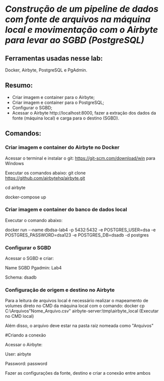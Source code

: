 # ***Construção de um pipeline de dados com fonte de arquivos na máquina local e movimentação com o Airbyte para levar ao SGBD (PostgreSQL)***


## **Ferramentas usadas nesse lab**: 
Docker, Airbyte, PostgreSQL e PgAdmin.


## **Resumo**: 
* Criar imagem e container para o Airbyte;
* Criar imagem e container para o PostgreSQL;
* Configurar o SGBD;
* Acessar o Airbyte http://localhost:8000, fazer a extração dos dados da fonte (máquina local) e carga para o destino (SGBD).


## **Comandos**:
### Criar imagem e container do Airbyte no Docker
Acessar o terminal e instalar o git: https://git-scm.com/download/win para Windows
 
Executar os comandos abaixo:
git clone https://github.com/airbytehq/airbyte.git

cd airbyte

docker-compose up


### Criar imagem e container do banco de dados local
Executar o comando abaixo:

docker run --name dbdsa-lab4 -p 5432:5432 -e POSTGRES_USER=dsa -e POSTGRES_PASSWORD=dsa123 -e POSTGRES_DB=dsadb -d postgres


### Configurar o SGBD
Acessar o SGBD e criar:

Name SGBD Pgadmin: Lab4

Schema: dsadb


### Configuração de origem e destino no Airbyte
Para a leitura de arquivos local é necessário realizar o mapeamento de volumes direto no CMD da máquina local com o comando: 
docker cp C:\Arquivos\"Nome_Arquivo.csv" airbyte-server:\tmp\airbyte_local (Executar no CMD local)

Além disso, o arquivo deve estar na pasta raiz nomeada como "Arquivos"

#Criando a conexão

Acessar o Airbyte:

User: airbyte

Password: password

Fazer as configurações da fonte, destino e criar a conexão entre ambos